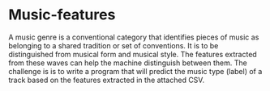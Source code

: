 # Music-features
A music genre is a conventional category that identifies pieces of music as belonging to a shared tradition or set of conventions. It is to be distinguished from musical form and musical style. The features extracted from these waves can help the machine distinguish between them. The challenge is is to write a program that will predict the music type (label) of a track based on the features extracted in the attached CSV.
